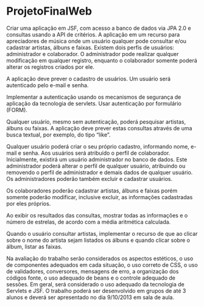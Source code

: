 ProjetoFinalWeb
===============

Criar uma aplicação em JSF, com acesso a banco de dados via JPA 2.0 e consultas usando a API de critérios. A aplicação em um recurso para apreciadores de música onde um usuário qualquer pode consultar e/ou cadastrar artistas, álbuns e faixas.
Existem dois perfis de usuários: administrador e colaborador. O administrador pode realizar qualquer modificação em qualquer registro, enquanto o colaborador somente poderá alterar os registros criados por ele.

A aplicação deve prever o cadastro de usuários. Um usuário será autenticado pelo e-mail e senha. 

Implementar a autenticação usando os mecanismos de segurança de aplicação da tecnologia de servlets. Usar autenticação por formulário (FORM).

Qualquer usuário, mesmo sem autenticação, poderá pesquisar artistas, álbuns ou faixas. A aplicação deve prever estas consultas através de uma busca textual, por exemplo, do tipo “like”.

Qualquer usuário poderá criar o seu próprio cadastro, informando nome, e-mail e senha. Aos usuários será atribuído o perfil de colaborador. Inicialmente, existirá um usuário administrador no banco de dados. Este administrador poderá alterar o perfil de qualquer usuário, atribuindo ou removendo o perfil de administrador e demais dados de qualquer usuário. Os administradores poderão também excluir e cadastrar usuários.

Os colaboradores poderão cadastrar artistas, álbuns e faixas porém somente poderão modificar, inclusive excluir, as informações cadastradas por eles próprios.

Ao exibir os resultados das consultas, mostrar todas as informações e o número de estrelas, de acordo com a média aritmética calculada.

Quando o usuário consultar artistas, implementar o recurso de que ao clicar sobre o nome do artista sejam listados os álbuns e quando clicar sobre o álbum, listar as faixas.

Na avaliação do trabalho serão considerados os aspectos estéticos, o uso de componentes adequados em cada situação, o uso correto de CSS, o uso de validadores, conversores, mensagens de erro, a organização dos códigos fonte, o uso adequado de beans e o controle adequado de sessões. Em geral, será considerado o uso adequado da tecnologia de Servlets e JSF.
O trabalho poderá ser desenvolvido em grupos de até 3 alunos e deverá ser apresentado no dia 9/10/2013 em sala de aula.